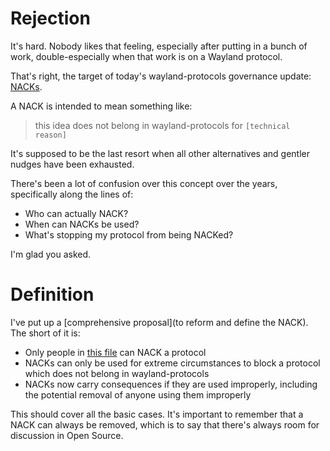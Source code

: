 # Rejection
It's hard. Nobody likes that feeling, especially after putting in a bunch of work, double-especially when that work is on a Wayland protocol.

That's right, the target of today's wayland-protocols governance update: [NACKs](https://gitlab.freedesktop.org/wayland/wayland-protocols/-/merge_requests/341).

A NACK is intended to mean something like:
> this idea does not belong in wayland-protocols for `[technical reason]`

It's supposed to be the last resort when all other alternatives and gentler nudges have been exhausted.

There's been a lot of confusion over this concept over the years, specifically along the lines of:
* Who can actually NACK?
* When can NACKs be used?
* What's stopping my protocol from being NACKed?

I'm glad you asked.

# Definition
I've put up a [comprehensive proposal](to reform and define the NACK). The short of it is:
* Only people in [this file](https://gitlab.freedesktop.org/wayland/wayland-protocols/-/blob/main/MEMBERS.md) can NACK a protocol
* NACKs can only be used for extreme circumstances to block a protocol which does not belong in wayland-protocols
* NACKs now carry consequences if they are used improperly, including the potential removal of anyone using them improperly

This should cover all the basic cases. It's important to remember that a NACK can always be removed, which is to say that there's always room for discussion in Open Source.